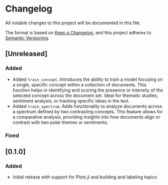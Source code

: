 # Changelog
All notable changes to this project will be documented in this file.

The format is based on [Keep a Changelog](https://keepachangelog.com/en/1.0.0/),
and this project adheres to [Semantic Versioning](https://semver.org/spec/v2.0.0.html).

## [Unreleased]

### Added
- Added `train_concept`. Introduces the ability to train a model focusing on a single, specific concept within a collection of documents. This function helps in identifying and scoring the presence or intensity of the selected concept across the document set. Ideal for thematic studies, sentiment analysis, or tracking specific ideas in the text.
- Added `train_spectrum`. Adds functionality to analyze documents across a spectrum defined by two contrasting concepts. This feature allows for a comparative analysis, providing insights into how documents align or contrast with two polar themes or sentiments.

### Fixed


## [0.1.0]

### Added
- Initial release with support for Plots.jl and building and labeling topics